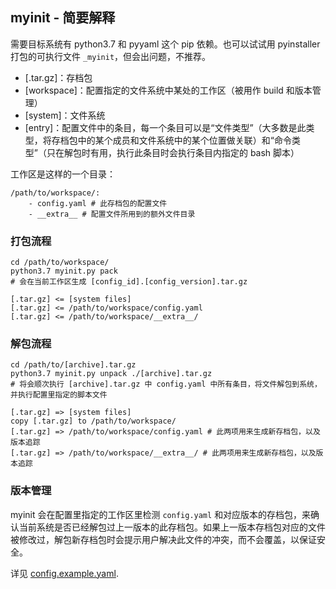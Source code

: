 ## myinit - 简要解释

需要目标系统有 python3.7 和 pyyaml 这个 pip 依赖。也可以试试用 pyinstaller 打包的可执行文件 `_myinit`，但会出问题，不推荐。

- [.tar.gz]：存档包
- [workspace]：配置指定的文件系统中某处的工作区（被用作 build 和版本管理）
- [system]：文件系统
- [entry]：配置文件中的条目，每一个条目可以是“文件类型”（大多数是此类型，将存档包中的某个成员和文件系统中的某个位置做关联）和“命令类型”（只在解包时有用，执行此条目时会执行条目内指定的 bash 脚本）

工作区是这样的一个目录：

```
/path/to/workspace/:
    - config.yaml # 此存档包的配置文件
    - __extra__ # 配置文件所用到的额外文件目录
```

### 打包流程

```
cd /path/to/workspace/
python3.7 myinit.py pack
# 会在当前工作区生成 [config_id].[config_version].tar.gz
```

```
[.tar.gz] <= [system files]
[.tar.gz] <= /path/to/workspace/config.yaml
[.tar.gz] <= /path/to/workspace/__extra__/
```

### 解包流程

```
cd /path/to/[archive].tar.gz
python3.7 myinit.py unpack ./[archive].tar.gz
# 将会顺次执行 [archive].tar.gz 中 config.yaml 中所有条目，将文件解包到系统，并执行配置里指定的脚本文件
```

```
[.tar.gz] => [system files]
copy [.tar.gz] to /path/to/workspace/
[.tar.gz] => /path/to/workspace/config.yaml # 此两项用来生成新存档包，以及版本追踪
[.tar.gz] => /path/to/workspace/__extra__/ # 此两项用来生成新存档包，以及版本追踪
```

### 版本管理

myinit 会在配置里指定的工作区里检测 `config.yaml` 和对应版本的存档包，来确认当前系统是否已经解包过上一版本的此存档包。如果上一版本存档包对应的文件被修改过，解包新存档包时会提示用户解决此文件的冲突，而不会覆盖，以保证安全。

详见 [config.example.yaml](config.example.yaml).
